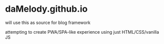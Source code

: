 # daMelody.github.io

will use this as source for blog framework

attempting to create PWA/SPA-like experience using just HTML/CSS/vanilla JS
